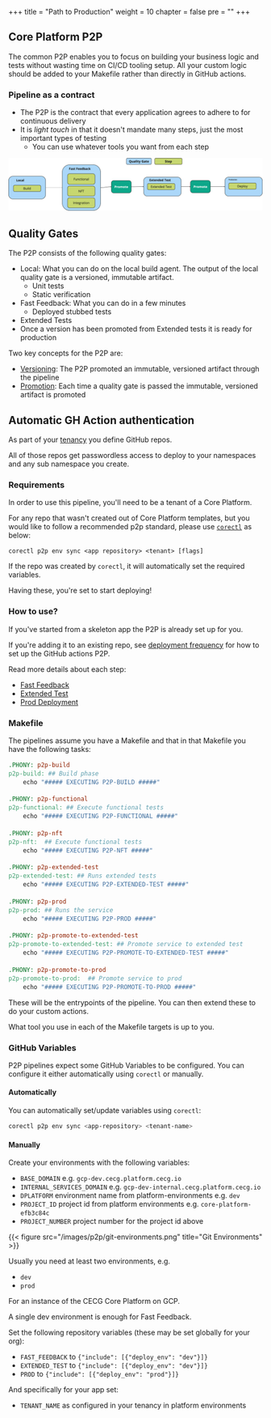 +++
title = "Path to Production"
weight = 10
chapter = false
pre = ""
+++

## Core Platform P2P

The common P2P enables you to focus on building your business logic and tests without
wasting time on CI/CD tooling setup.
All your custom logic should be added to your Makefile rather than directly in GitHub actions.

### Pipeline as a contract

* The P2P is the contract that every application agrees to adhere to for continuous delivery
* It is *light touch* in that it doesn't mandate many steps, just the most important types of testing
  * You can use whatever tools you want from each step

![p2p.png](p2p.png)

## Quality Gates

The P2P consists of the following quality gates:

* Local: What you can do on the local build agent. The output of the local quality gate is a versioned, immutable artifact.
  * Unit tests
  * Static verification
* Fast Feedback: What you can do in a few minutes
  * Deployed stubbed tests
* Extended Tests
* Once a version has been promoted from Extended tests it is ready for production

Two key concepts for the P2P are:

* [Versioning](./versioning): The P2P promoted an immutable, versioned artifact through the pipeline
* [Promotion](./promotion): Each time a quality gate is passed the immutable, versioned artifact is promoted

## Automatic GH Action authentication

As part of your [tenancy](../../app/tenancy) you define GitHub repos.

All of those repos get passwordless access to deploy to your namespaces and
any sub namespace you create.

### Requirements

In order to use this pipeline, you'll need to be a tenant of a Core Platform.

For any repo that wasn't created out of Core Platform templates, but you would like to follow a recommended p2p standard, please use [`corectl`](../corectl) as below:

```shell
corectl p2p env sync <app repository> <tenant> [flags]
```

If the repo was created by `corectl`, it will automatically set the required variables.

Having these, you're set to start deploying!

### How to use?

If you've started from a skeleton app the P2P is already set up for you.

If you're adding it to an existing repo, see [deployment frequency](./deployment-frequency) for how to set up the GitHub actions P2P.

Read more details about each step:

* [Fast Feedback](./fast-feedback)
* [Extended Test](./extended-test)
* [Prod Deployment](./prod)

### Makefile

The pipelines assume you have a Makefile and that in that Makefile you have the following tasks:

```makefile
.PHONY: p2p-build 
p2p-build: ## Build phase
    echo "##### EXECUTING P2P-BUILD #####"

.PHONY: p2p-functional 
p2p-functional: ## Execute functional tests
    echo "##### EXECUTING P2P-FUNCTIONAL #####"

.PHONY: p2p-nft
p2p-nft:  ## Execute functional tests
    echo "##### EXECUTING P2P-NFT #####"

.PHONY: p2p-extended-test
p2p-extended-test: ## Runs extended tests
    echo "##### EXECUTING P2P-EXTENDED-TEST #####"

.PHONY: p2p-prod
p2p-prod: ## Runs the service
    echo "##### EXECUTING P2P-PROD #####"

.PHONY: p2p-promote-to-extended-test
p2p-promote-to-extended-test: ## Promote service to extended test
    echo "##### EXECUTING P2P-PROMOTE-TO-EXTENDED-TEST #####"

.PHONY: p2p-promote-to-prod
p2p-promote-to-prod:  ## Promote service to prod
    echo "##### EXECUTING P2P-PROMOTE-TO-PROD #####"
```

These will be the entrypoints of the pipeline. You can then extend these to do your custom actions.

What tool you use in each of the Makefile targets is up to you.

### GitHub Variables

P2P pipelines expect some GitHub Variables to be configured.
You can configure it either automatically using `corectl` or manually.

#### Automatically

You can automatically set/update variables using `corectl`:

```bash
corectl p2p env sync <app-repository> <tenant-name>
```

#### Manually

Create your environments with the following variables:

* `BASE_DOMAIN` e.g. `gcp-dev.cecg.platform.cecg.io`
* `INTERNAL_SERVICES_DOMAIN` e.g. `gcp-dev-internal.cecg.platform.cecg.io`
* `DPLATFORM` environment name from platform-environments e.g. `dev`
* `PROJECT_ID` project id from platform environments e.g. `core-platform-efb3c84c`
* `PROJECT_NUMBER` project number for the project id above

{{< figure src="/images/p2p/git-environments.png" title="Git Environments" >}}

Usually you need at least two environments, e.g.

* `dev`
* `prod`

For an instance of the CECG Core Platform on GCP.

A single dev environment is enough for Fast Feedback.

Set the following repository variables (these may be set globally for your org):

* `FAST_FEEDBACK` to `{"include": [{"deploy_env": "dev"}]}`
* `EXTENDED_TEST` to `{"include": [{"deploy_env": "dev"}]}`
* `PROD` to `{"include": [{"deploy_env": "prod"}]}`

And specifically for your app set:

* `TENANT_NAME` as configured in your tenancy in platform environments
